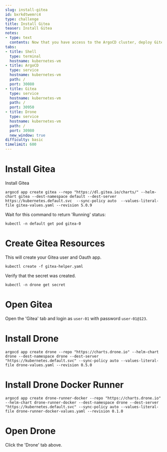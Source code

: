 ```yaml
---
slug: install-gitea
id: bxrkdtwemrc4
type: challenge
title: Install Gitea
teaser: Install Gitea
notes:
- type: text
  contents: Now that you have access to the ArgoCD cluster, deploy Gitea.
tabs:
- title: Shell
  type: terminal
  hostname: kubernetes-vm
- title: ArgoCD
  type: service
  hostname: kubernetes-vm
  path: /
  port: 30080
- title: Gitea
  type: service
  hostname: kubernetes-vm
  path: /
  port: 30950
- title: Drone
  type: service
  hostname: kubernetes-vm
  path: /
  port: 30980
  new_window: true
difficulty: basic
timelimit: 600
---
```


Install Gitea
==============

Install Gitea

```
argocd app create gitea --repo "https://dl.gitea.io/charts/" --helm-chart gitea --dest-namespace default --dest-server https://kubernetes.default.svc  --sync-policy auto  --values-literal-file gitea-values.yaml --revision 5.0.9
```

Wait for this command to return 'Running' status:

```
kubectl -n default get pod gitea-0
```

Create Gitea Resources
=======================

This will create your Gitea user and Oauth app.

```
kubectl create -f gitea-helper.yaml
```

Verify that the secret was created.

```
kubectl -n drone get secret
```

Open Gitea
===========

Open the 'Gitea' tab and login as `user-01` with password `user-01@123`.

Install Drone
==============

```
argocd app create drone --repo "https://charts.drone.io" --helm-chart drone --dest-namespace drone --dest-server "https://kubernetes.default.svc" --sync-policy auto --values-literal-file drone-values.yaml --revision 0.5.0
```

Install Drone Docker Runner
============================

```
argocd app create drone-runner-docker --repo "https://charts.drone.io" --helm-chart drone-runner-docker --dest-namespace drone --dest-server "https://kubernetes.default.svc" --sync-policy auto --values-literal-file drone-runner-docker-values.yaml --revision 0.1.0
```

Open Drone
===========

Click the 'Drone' tab above.


